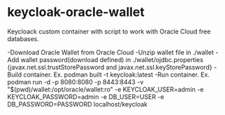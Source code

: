 # keycloak-oracle-wallet
Keycloack custom container with script to work with Oracle Cloud free databases.

-Download Oracle Wallet from Oracle Cloud
-Unzip wallet file in ./wallet
-Add wallet password(download defined) in ./wallet/ojdbc.properties {javax.net.ssl.trustStorePassword and javax.net.ssl.keyStorePassword}
-Build container. Ex. podman built -t keycloak:latest
-Run container. Ex. podman run -d -p 8080:8080 -p 8443:8443 -v "$(pwd)/wallet:/opt/oracle/wallet:ro" -e KEYCLOAK_USER=admin -e KEYCLOAK_PASSWORD=admin -e DB_USER=USER -e DB_PASSWORD=PASSWORD localhost/keycloak

